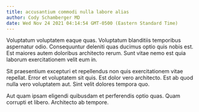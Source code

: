 ```yaml
---
title: accusantium commodi nulla labore alias
author: Cody Schamberger MD
date: Wed Nov 24 2021 04:14:54 GMT-0500 (Eastern Standard Time)
---
```

Voluptatum voluptatem eaque quas. Voluptatum blanditiis temporibus aspernatur odio. Consequuntur deleniti quas ducimus optio quis nobis est. Est maiores autem doloribus architecto rerum. Sunt vitae nemo est quia laborum exercitationem velit eum in.

 Sit praesentium excepturi et repellendus non quis exercitationem vitae repellat. Error et voluptatem sit quis. Est dolor vero architecto. Est ab quod nulla vero voluptatem aut. Sint velit dolores tempora quo.

 Aut quam ipsam eligendi quibusdam et perferendis optio quas. Quam corrupti et libero. Architecto ab tempore.
